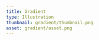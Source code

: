```yaml
---
title: Gradient
type: Illustration
thumbnail: gradient/thumbnail.png
asset: gradient/asset.png
---
```

